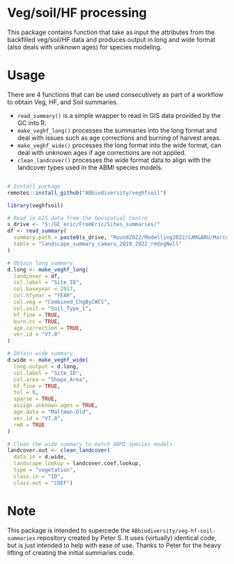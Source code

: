 # Veg/soil/HF processing

This package contains function that take as input the attributes from the backfilled veg/soil/HF data and produces output in long and wide format (also deals with unknown ages) for species modeling.

# Usage

There are 4 functions that can be used consecutively as part of a workflow to obtain Veg, HF, and Soil summaries.

+ `read_summary()` is a simple wrapper to read in GIS data provided by the GC into R.
+ `make_veghf_long()` processes the summaries into the long format and deal with issues such as age corrections and burning of harvest areas.
+ `make_veghf_wide()` processes the long format into the wide format, can deal with unknown ages if age corrections are not applied. 
+ `clean_landcover()` processes the wide format data to align with the landcover types used in the ABMI species models. 

```R

# Install package
remotes::install_github("ABbiodiversity/veghfsoil")

library(veghfsoil)

# Read in GIS data from the Geospatial Centre
s_drive <- "S:/GC_eric/FromEric/Sites_summaries/"
df <- read_summary(
  summary.path = paste0(s_drive, "Round2022/Modelling2022/CAM&ARU/Marcus_Selection_survey_year_2019_to_2022/summaries_20221101_rev00.sqlite"),
  table = "landscape_summary_camaru_2019_2022_rmVegNull"
)

# Obtain long summary
d.long <- make_veghf_long(
  landcover = df,
  col.label = "Site_ID",
  col.baseyear = 2017,
  col.hfyear = "YEAR",
  col.veg = "Combined_ChgByCWCS",
  col.soil = "Soil_Type_1",
  hf_fine = TRUE,
  burn.cc = TRUE,
  age.correction = TRUE,
  ver.id = "V7.0"
)

# Obtain wide summary
d.wide <- make_veghf_wide(
  long.output = d.long,
  col.label = "Site_ID",
  col.area = "Shape_Area",
  hf.fine = TRUE,
  tol = 0,
  sparse = TRUE,
  assign.unknown.ages = TRUE,
  age.data = "Maltman.Old",
  ver.id = "V7.0",
  rm0 = TRUE
)

# Clean the wide summary to match ABMI species models
landcover.out <- clean_landcover(
  data.in = d.wide,
  landscape.lookup = landcover.coef.lookup,
  type = "vegetation",
  class.in = "ID",
  class.out = "COEF")

```

# Note

This package is intended to supercede the `ABbiodiversity/veg-hf-soil-summaries` repository created by Peter S. It uses (virtually) identical code, but is just intended to help with ease of use. Thanks to Peter for the heavy lifting of creating the initial summaries code.   
